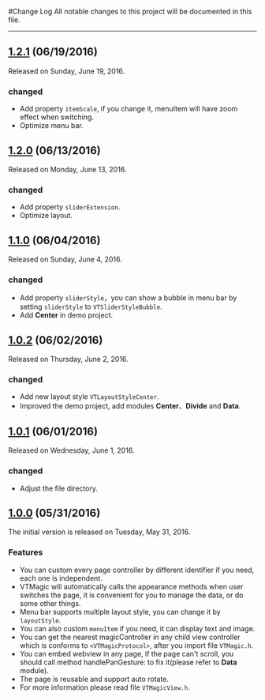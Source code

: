 #Change Log
All notable changes to this project will be documented in this file.

--- 

## [1.2.1](https://github.com/tianzhuo112/VTMagic/releases/tag/1.2.1) (06/19/2016)
Released on Sunday, June 19, 2016.

### changed
- Add property `itemScale`, if you change it, menuItem will have zoom effect when switching.
- Optimize menu bar.

## [1.2.0](https://github.com/tianzhuo112/VTMagic/releases/tag/1.2.0) (06/13/2016)
Released on Monday, June 13, 2016.

### changed
- Add property `sliderExtension`.
- Optimize layout.


## [1.1.0](https://github.com/tianzhuo112/VTMagic/releases/tag/1.1.0) (06/04/2016)
Released on Sunday, June 4, 2016.

### changed
- Add property `sliderStyle`，you can show a bubble in menu bar by setting `sliderStyle` to `VTSliderStyleBubble`.
- Add **Center** in demo project.

## [1.0.2](https://github.com/tianzhuo112/VTMagic/releases/tag/1.0.2) (06/02/2016)
Released on Thursday, June 2, 2016.

### changed
- Add new layout style `VTLayoutStyleCenter`.
- Improved the demo project, add modules **Center**、**Divide** and **Data**.


## [1.0.1](https://github.com/tianzhuo112/VTMagic/releases/tag/1.0.1) (06/01/2016)
Released on Wednesday, June 1, 2016.

### changed
- Adjust the file directory.


## [1.0.0](https://github.com/tianzhuo112/VTMagic/releases/tag/1.0.0) (05/31/2016)
The initial version is released on Tuesday, May 31, 2016.

### Features
- You can custom every page controller by different identifier if you need, each one is independent.
- VTMagic will automatically calls the appearance methods when user switches the page, it is convenient for you to manage the data, or do some other things.
- Menu bar supports multiple layout style, you can change it by `layoutStyle`.
- You can also custom `menuItem` if you need, it can display text and image.
- You can get the nearest magicController in any child view controller which is conforms to `<VTMagicProtocol>`, after you import file `VTMagic.h`.
- You can embed webview in any page, if the page can't scroll, you should call method handlePanGesture: to fix it(please refer to **Data** module).
- The page is reusable and support auto rotate.
- For more information please read file `VTMagicView.h`.


